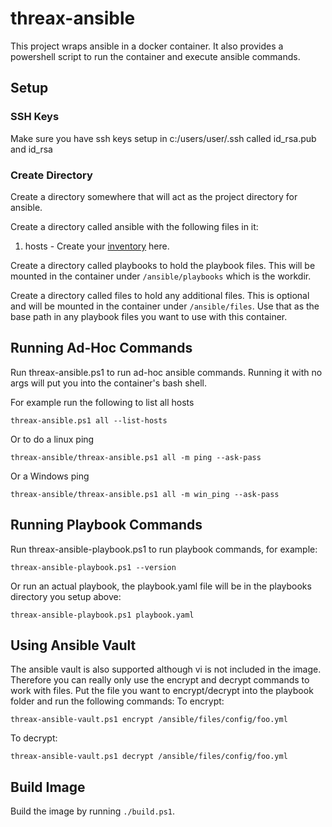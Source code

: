 # threax-ansible
This project wraps ansible in a docker container. It also provides a powershell script to run the container and execute ansible commands.

## Setup
### SSH Keys
Make sure you have ssh keys setup in c:/users/user/.ssh called id_rsa.pub and id_rsa

### Create Directory
Create a directory somewhere that will act as the project directory for ansible.

Create a directory called ansible with the following files in it:
1. hosts - Create your [inventory](https://docs.ansible.com/ansible/latest/user_guide/intro_inventory.html) here.

Create a directory called playbooks to hold the playbook files. This will be mounted in the container under `/ansible/playbooks` which is the workdir.

Create a directory called files to hold any additional files. This is optional and will be mounted in the container under `/ansible/files`. Use that as the base path in any playbook files you want to use with this container.

## Running Ad-Hoc Commands
Run threax-ansible.ps1 to run ad-hoc ansible commands. Running it with no args will put you into the container's bash shell.

For example run the following to list all hosts
```
threax-ansible.ps1 all --list-hosts
```

Or to do a linux ping
```
threax-ansible/threax-ansible.ps1 all -m ping --ask-pass
```

Or a Windows ping
```
threax-ansible/threax-ansible.ps1 all -m win_ping --ask-pass
```

## Running Playbook Commands
Run threax-ansible-playbook.ps1 to run playbook commands, for example:
```
threax-ansible-playbook.ps1 --version
```

Or run an actual playbook, the playbook.yaml file will be in the playbooks directory you setup above:
```
threax-ansible-playbook.ps1 playbook.yaml
```

## Using Ansible Vault
The ansible vault is also supported although vi is not included in the image. Therefore you can really only use the encrypt and decrypt commands to work with files. Put the file you want to encrypt/decrypt into the playbook folder and run the following commands:
To encrypt:
```
threax-ansible-vault.ps1 encrypt /ansible/files/config/foo.yml
```

To decrypt:
```
threax-ansible-vault.ps1 decrypt /ansible/files/config/foo.yml
```

## Build Image
Build the image by running `./build.ps1`.